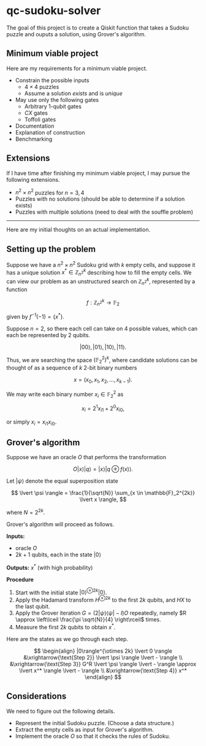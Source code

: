 # qc-sudoku-solver

The goal of this project is to create a Qiskit function that takes a
Sudoku puzzle and ouputs a solution, using Grover's algorithm.

## Minimum viable project

Here are my requirements for a minimum viable project.

- Constrain the possible inputs
  - $4 \times 4$ puzzles
  - Assume a solution *exists* and is *unique*
- May use only the following gates
  - Arbitrary 1-qubit gates
  - $CX$ gates
  - Toffoli gates
- Documentation
- Explanation of construction
- Benchmarking

## Extensions

If I have time after finishing my minimum viable project, I may pursue
the following extensions.

- $n^2 \times n^2$ puzzles for $n = 3,4$
- Puzzles with no solutions (should be able to determine if a solution exists)
- Puzzles with multiple solutions (need to deal with the souffle problem)

---

Here are my initial thoughts on an actual implementation.

## Setting up the problem

Suppose we have a $n^2 \times n^2$ Sudoku grid with $k$ empty cells, and
suppose it has a unique solution $`x^* \in \mathbb{Z}_{n^2}^k`$ describing
how to fill the empty cells.
We can view our problem as an unstructured search on $\mathbb{Z}_{n^2}^k$,
represented by a function

$$
f: \mathbb{Z}_{n^2}^k \to \mathbb{F}_2
$$

given by $f^{-1}(-1) = \{x^*\}$.

Suppose $n=2$, so there each cell can take on 4 possible values,
which can each be represented by 2 qubits.

$$
\lvert 00 \rangle,
\lvert 01 \rangle,
\lvert 10 \rangle,
\lvert 11 \rangle.
$$

Thus, we are searching the space $(\mathbb{F}_2^2)^k$, where candidate
solutions can be thought of as a sequence of $k$ 2-bit binary numbers

$$
x = (x_0, x_1, x_2, \dots, x_{k-1}).
$$

We may write each binary number $x_i \in \mathbb{F}_2^2$ as

$$
x_i = 2^1 x_{i1} + 2^0 x_{i0},
$$

or simply $x_i = x_{i1} x_{i0}$.

## Grover's algorithm

Suppose we have an oracle $O$ that performs the transformation

$$
O \lvert x \rangle \lvert q \rangle
= \lvert x \rangle \lvert q \oplus f(x) \rangle.
$$

Let $\lvert \psi \rangle$ denote the equal superposition state

$$
\lvert \psi \rangle
= \frac{1}{\sqrt{N}} \sum_{x \in \mathbb{F}_2^{2k}} \lvert x \rangle,
$$

where $N = 2^{2k}$.

Grover's algorithm will proceed as follows.

**Inputs:**

- oracle $O$
- $2k+1$ qubits, each in the state $\lvert 0 \rangle$

**Outputs:** $x^*$ (with high probability)

**Procedure**

1. Start with the initial state $\lvert 0 \rangle^{\otimes 2k} \lvert 0 \rangle$.
2. Apply the Hadamard transform $H^{\otimes 2k}$ to the first $2k$ qubits, and $HX$ to the last qubit.
3. Apply the Grover iteration $G = (2 \lvert \psi \rangle \langle \psi \rvert - I)O$ repeatedly, namely $R \approx \left\lceil \frac{\pi \sqrt{N}}{4} \right\rceil$ times.
4. Measure the first $2k$ qubits to obtain $x^*$.

Here are the states as we go through each step.

$$
\begin{align}
|0\rangle^{\otimes 2k} \lvert 0 \rangle
&\xrightarrow{\text{Step 2}}
\lvert \psi \rangle \lvert - \rangle \\
&\xrightarrow{\text{Step 3}}
G^R \lvert \psi \rangle \lvert - \rangle
\approx \lvert x^* \rangle \lvert - \rangle \\
&\xrightarrow{\text{Step 4}}
x^*
\end{align}
$$

## Considerations

We need to figure out the following details.

- Represent the initial Sudoku puzzle. (Choose a data structure.)
- Extract the empty cells as input for Grover's algorithm.
- Implement the oracle $O$ so that it checks the rules of Sudoku.
